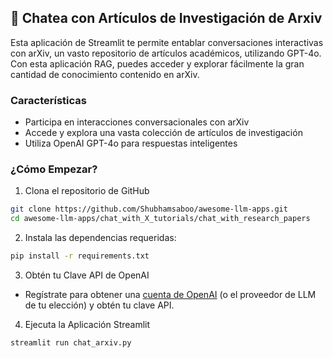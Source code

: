 ## 🔎 Chatea con Artículos de Investigación de Arxiv
Esta aplicación de Streamlit te permite entablar conversaciones interactivas con arXiv, un vasto repositorio de artículos académicos, utilizando GPT-4o. Con esta aplicación RAG, puedes acceder y explorar fácilmente la gran cantidad de conocimiento contenido en arXiv.

### Características
- Participa en interacciones conversacionales con arXiv
- Accede y explora una vasta colección de artículos de investigación
- Utiliza OpenAI GPT-4o para respuestas inteligentes

### ¿Cómo Empezar?

1. Clona el repositorio de GitHub

```bash
git clone https://github.com/Shubhamsaboo/awesome-llm-apps.git
cd awesome-llm-apps/chat_with_X_tutorials/chat_with_research_papers
```
2. Instala las dependencias requeridas:

```bash
pip install -r requirements.txt
```
3. Obtén tu Clave API de OpenAI

- Regístrate para obtener una [cuenta de OpenAI](https://platform.openai.com/) (o el proveedor de LLM de tu elección) y obtén tu clave API.

4. Ejecuta la Aplicación Streamlit
```bash
streamlit run chat_arxiv.py
```
